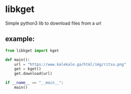 # libkget

Simple python3 lib to download files from a url

## example:
```py
from libkget import kget

def main():
    url = "https://www.kalekale.ga/html/img/ritsu.png"
    get = kget()
    get.download(url)

if __name__ == "__main__":
    main()
```